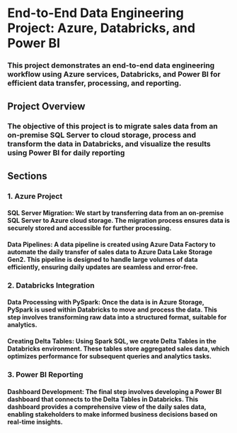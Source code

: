 # End-to-End Data Engineering Project: Azure, Databricks, and Power BI 

### This project demonstrates an end-to-end data engineering workflow using Azure services, Databricks, and Power BI for efficient data transfer, processing, and reporting.

## Project Overview
### The objective of this project is to migrate sales data from an on-premise SQL Server to cloud storage, process and transform the data in Databricks, and visualize the results using Power BI for daily reporting

## Sections
### 1. Azure Project
#### SQL Server Migration: We start by transferring data from an on-premise SQL Server to Azure cloud storage. The migration process ensures data is securely stored and accessible for further processing.
#### Data Pipelines: A data pipeline is created using Azure Data Factory to automate the daily transfer of sales data to Azure Data Lake Storage Gen2. This pipeline is designed to handle large volumes of data efficiently, ensuring daily updates are seamless and error-free.
### 2. Databricks Integration
#### Data Processing with PySpark: Once the data is in Azure Storage, PySpark is used within Databricks to move and process the data. This step involves transforming raw data into a structured format, suitable for analytics.
#### Creating Delta Tables: Using Spark SQL, we create Delta Tables in the Databricks environment. These tables store aggregated sales data, which optimizes performance for subsequent queries and analytics tasks.
### 3. Power BI Reporting
#### Dashboard Development: The final step involves developing a Power BI dashboard that connects to the Delta Tables in Databricks. This dashboard provides a comprehensive view of the daily sales data, enabling stakeholders to make informed business decisions based on real-time insights.
